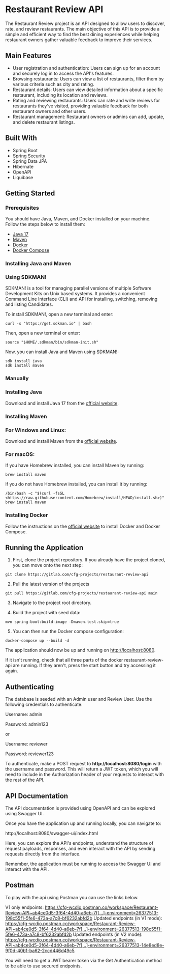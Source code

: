 # Restaurant Review API

The Restaurant Review project is an API designed to allow users to discover, rate, and review restaurants. The main objective of this API is to provide a simple and efficient way to find the best dining experiences while helping restaurant owners gather valuable feedback to improve their services.

## Main Features

- User registration and authentication: Users can sign up for an account and securely log in to access the API's features.
- Browsing restaurants: Users can view a list of restaurants, filter them by various criteria such as city and rating.
- Restaurant details: Users can view detailed information about a specific restaurant, including its location and reviews.
- Rating and reviewing restaurants: Users can rate and write reviews for restaurants they've visited, providing valuable feedback for both restaurant owners and other users.
- Restaurant management: Restaurant owners or admins can add, update, and delete restaurant listings.

## Built With

- Spring Boot
- Spring Security
- Spring Data JPA
- Hibernate
- OpenAPI
- Liquibase

## Getting Started

### Prerequisites

You should have Java, Maven, and Docker installed on your machine. Follow the steps below to install them:

- [Java 17](https://www.oracle.com/java/technologies/downloads/)
- [Maven](https://maven.apache.org/download.cgi)
- [Docker](https://www.docker.com/products/docker-desktop)
- [Docker Compose](https://docs.docker.com/compose/install/)

### **Installing Java and Maven**

### Using SDKMAN!

SDKMAN! is a tool for managing parallel versions of multiple Software Development Kits on Unix based systems. It provides a convenient Command Line Interface (CLI) and API for installing, switching, removing and listing Candidates.

To install SDKMAN!, open a new terminal and enter:

```
curl -s "https://get.sdkman.io" | bash
```

Then, open a new terminal or enter:

```
source "$HOME/.sdkman/bin/sdkman-init.sh"
```

Now, you can install Java and Maven using SDKMAN!:

```
sdk install java
sdk install maven
```

### **Manually**
### Installing Java

Download and install Java 17 from the [official website](https://www.oracle.com/java/technologies/downloads/).

### Installing Maven

### For Windows and Linux:

Download and install Maven from the [official website](https://maven.apache.org/download.cgi).

### For macOS:

If you have Homebrew installed, you can install Maven by running:

```
brew install maven

```

If you do not have Homebrew installed, you can install it by running:

```
/bin/bash -c "$(curl -fsSL <https://raw.githubusercontent.com/Homebrew/install/HEAD/install.sh>)"
brew install maven

```

### Installing Docker

Follow the instructions on the [official website](https://docs.docker.com/get-docker/) to install Docker and Docker Compose.

## Running the Application

1. First, clone the project repository. If you already have the project cloned, you can move onto the next step:

```
git clone https://gitlab.com/cfg-projects/restaurant-review-api
```

2. Pull the latest version of the projects

```
git pull https://gitlab.com/cfg-projects/restaurant-review-api main
```

3. Navigate to the project root directory.

4. Build the project with seed data:

```
mvn spring-boot:build-image -Dmaven.test.skip=true 
```

5. You can then run the Docker compose configuration:

```
docker-compose up --build -d
```

The application should now be up and running on [http://localhost:8080](http://localhost:8080/).

If it isn't running, check that all three parts of the docker restaurant-review-api are running. If they aren't, press the start button and try accessing it again.


## Authenticating

The database is seeded with an Admin user and Review User. Use the following credentials to authenticate:

Username: admin

Password: admin123

or 

Username: reviewer

Password: reviewer123

To authenticate, make a POST request to **http://localhost:8080/login** with the username and password. This will return a JWT token, which you will need to include in the Authorization header of your requests to interact with the rest of the API.

## API Documentation

The API documentation is provided using OpenAPI and can be explored using Swagger UI.

Once you have the application up and running locally, you can navigate to:

http://localhost:8080/swagger-ui/index.html

Here, you can explore the API's endpoints, understand the structure of request payloads, responses, and even interact with the API by sending requests directly from the interface.

Remember, the application must be running to access the Swagger UI and interact with the API.

## Postman

To play with the api using Postman you can use the links below.

V1 only endpoints: https://cfg-wcdio.postman.co/workspace/Restaurant-Review-API~ab4ce0d5-3f64-4d40-a6eb-7f[…]-environment=26377513-198c55f1-5fe6-473a-a7c8-bf6232abfd2b
Updated endpoints (in V1 mode): https://cfg-wcdio.postman.co/workspace/Restaurant-Review-API~ab4ce0d5-3f64-4d40-a6eb-7f[…]-environment=26377513-198c55f1-5fe6-473a-a7c8-bf6232abfd2b
Updated endpoints (in V2 mode): https://cfg-wcdio.postman.co/workspace/Restaurant-Review-API~ab4ce0d5-3f64-4d40-a6eb-7f[…]-environment=26377513-14e8ed8e-9f0d-40b1-ba62-2ccd446d49c5

You will need to get a JWT bearer token via the Get Authentication method to be able to use secured endpoints.